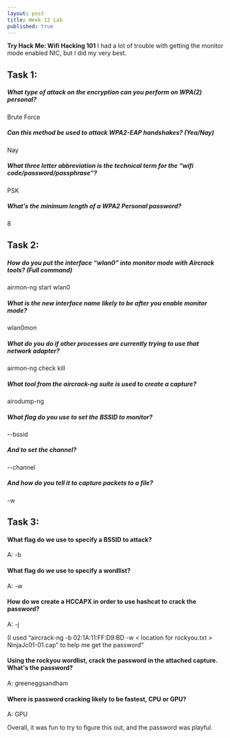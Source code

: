 ```yaml
---
layout: post
title: Week 12 Lab
published: true
---
```

**Try Hack Me: Wifi Hacking 101**
I had a lot of trouble with getting the monitor mode enabled NIC, but I did my very best.

## Task 1: 
##### What type of attack on the encryption can you perform on WPA(2) personal? 
Brute Force 
 
##### Can this method be used to attack WPA2-EAP handshakes? (Yea/Nay) 
 Nay  

##### What three letter abbreviation is the technical term for the “wifi code/password/passphrase”?  
PSK 
 
##### What’s the minimum length of a WPA2 Personal password? 
 8 
 

## Task 2:  

##### How do you put the interface “wlan0” into monitor mode with Aircrack tools? (Full command) 
airmon-ng start wlan0 

 

##### What is the new interface name likely to be after you enable monitor mode? 
wlan0mon 

 

##### What do you do if other processes are currently trying to use that network adapter? 
airmon-ng check kill 
 

##### What tool from the aircrack-ng suite is used to create a capture? 
airodump-ng 

##### What flag do you use to set the BSSID to monitor? 
--bssid 

##### And to set the channel? 
--channel 

##### And how do you tell it to capture packets to a file? 
-w 

 

## Task 3: 

#### What flag do we use to specify a BSSID to attack? 
A: -b 

#### What flag do we use to specify a wordlist? 
A: -w 

#### How do we create a HCCAPX in order to use hashcat to crack the password? 
A: -j 

 (I used “aircrack-ng -b 02:1A:11:FF:D9:BD -w < location for rockyou.txt > NinjaJc01-01.cap” to help me get the password” 

#### Using the rockyou wordlist, crack the password in the attached capture. What's the password? 
A: greeneggsandham 

#### Where is password cracking likely to be fastest, CPU or GPU? 
A: GPU 

Overall, it was fun to try to figure this out, and the password was playful. 

